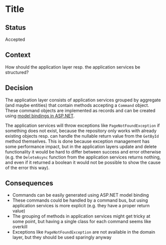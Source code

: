 # Title

## Status

Accepted

## Context

How should the application layer resp. the application services be structured?

## Decision

The application layer consists of application services grouped by aggregate (and maybe entities) that contain methods
accepting a `Command` object. These command objects are implemented as records and can be created using [model bindings
in ASP.NET](https://docs.microsoft.com/en-us/aspnet/core/mvc/models/model-binding?view=aspnetcore-5.0).

The application services will throw exceptions like `PageNotFoundException` if something does not exist, because the
repository only works with already existing objects resp. can handle the nullable return value from the `GetById`
method themselves. This is done because exception management has some performance impact, but in the application layers
update and delete functionality it would be hard to differ between success and error otherwise (e.g. the `DeleteAsync`
function from the application services returns nothing, and even if it returned a boolean it would not be possible to
show the cause of the error this way).

## Consequences

- Commands can be easily generated using ASP.NET model binding
- These commands could be handled by a command bus, but using application services is more explicit (e.g. they have a
proper return value)
- The grouping of methods in application services might get tricky at some point, but having a single class for each
command seems like overkill
- Exceptions like `PageNotFoundException` are not available in the domain layer, but they should be used sparingly
anyway
